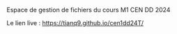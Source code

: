 Espace de gestion de fichiers du cours M1 CEN DD 2024

Le lien live :
https://tianq9.github.io/cen1dd24T/
